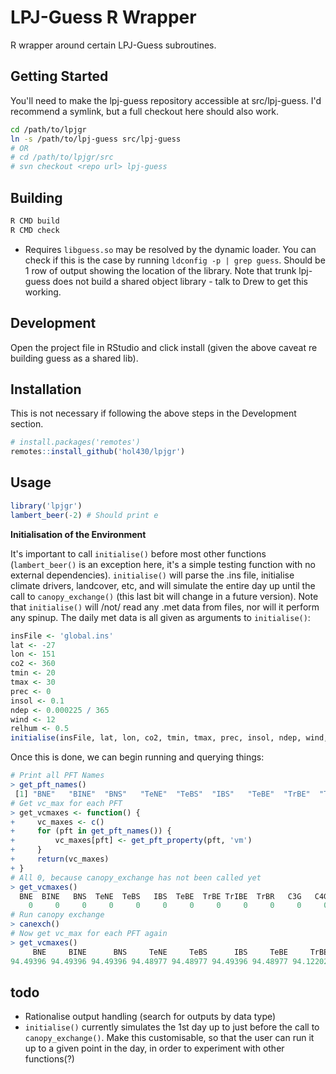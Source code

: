 # LPJ-Guess R Wrapper

R wrapper around certain LPJ-Guess subroutines.

## Getting Started

You'll need to make the lpj-guess repository accessible at src/lpj-guess. I'd recommend a symlink, but a full checkout here should also work.

```bash
cd /path/to/lpjgr
ln -s /path/to/lpj-guess src/lpj-guess
# OR
# cd /path/to/lpjgr/src
# svn checkout <repo url> lpj-guess
```

## Building

```bash
R CMD build
R CMD check
```

- Requires `libguess.so` may be resolved by the dynamic loader. You can check if this is the case by running `ldconfig -p | grep guess`. Should be 1 row of output showing the location of the library. Note that trunk lpj-guess does not build a shared object library - talk to Drew to get this working.

## Development

Open the project file in RStudio and click install (given the above caveat re building guess as a shared lib).

## Installation

This is not necessary if following the above steps in the Development section.

```R
# install.packages('remotes')
remotes::install_github('hol430/lpjgr')
```

## Usage

```R
library('lpjgr')
lambert_beer(-2) # Should print e
```

**Initialisation of the Environment**

It's important to call `initialise()` before most other functions (`lambert_beer()` is an exception here, it's a simple testing function with no external dependencies). `initialise()` will parse the .ins file, initialise climate drivers, landcover, etc, and will simulate the entire day up until the call to `canopy_exchange()` (this last bit will change in a future version). Note that `initialise()` will /not/ read any .met data from files, nor will it perform any spinup. The daily met data is all given as arguments to `initialise()`:

```R
insFile <- 'global.ins'
lat <- -27
lon <- 151
co2 <- 360
tmin <- 20
tmax <- 30
prec <- 0
insol <- 0.1
ndep <- 0.000225 / 365
wind <- 12
relhum <- 0.5
initialise(insFile, lat, lon, co2, tmin, tmax, prec, insol, ndep, wind, relhum)
```

Once this is done, we can begin running and querying things:

```R
# Print all PFT Names
> get_pft_names()
 [1] "BNE"   "BINE"  "BNS"   "TeNE"  "TeBS"  "IBS"   "TeBE"  "TrBE"  "TrIBE" "TrBR"  "C3G"   "C4G"
# Get vc_max for each PFT
> get_vcmaxes <- function() {
+     vc_maxes <- c()
+     for (pft in get_pft_names()) {
+         vc_maxes[pft] <- get_pft_property(pft, 'vm')
+     }
+     return(vc_maxes)
+ }
# All 0, because canopy_exchange has not been called yet
> get_vcmaxes()
  BNE  BINE   BNS  TeNE  TeBS   IBS  TeBE  TrBE TrIBE  TrBR   C3G   C4G 
    0     0     0     0     0     0     0     0     0     0     0     0 
# Run canopy exchange
> canexch()
# Now get vc_max for each PFT again
> get_vcmaxes()
     BNE     BINE      BNS     TeNE     TeBS      IBS     TeBE     TrBE    TrIBE     TrBR      C3G      C4G 
94.49396 94.49396 94.49396 94.48977 94.48977 94.49396 94.48977 94.12202 94.12202 94.12202 95.24241 44.49838 
```

## todo

- Rationalise output handling (search for outputs by data type)
- `initialise()` currently simulates the 1st day up to just before the call to `canopy_exchange()`. Make this customisable, so that the user can run it up to a given point in the day, in order to experiment with other functions(?)
